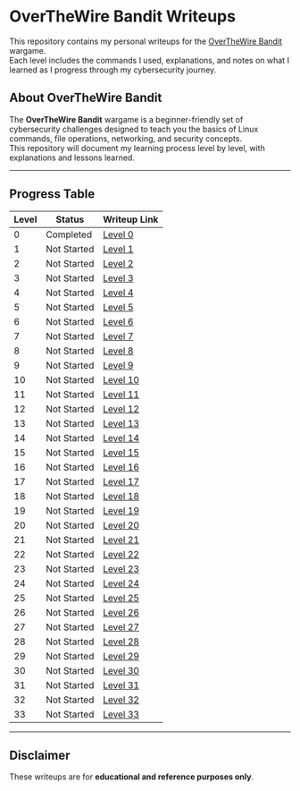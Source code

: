 # OverTheWire Bandit Writeups

This repository contains my personal writeups for the [OverTheWire Bandit](https://overthewire.org/wargames/bandit/) wargame.  
Each level includes the commands I used, explanations, and notes on what I learned as I progress through my cybersecurity journey.

## About OverTheWire Bandit
The **OverTheWire Bandit** wargame is a beginner-friendly set of cybersecurity challenges designed to teach you the basics of Linux commands, file operations, networking, and security concepts.  
This repository will document my learning process level by level, with explanations and lessons learned.

---

## Progress Table
| Level | Status         | Writeup Link                        |
|-------|----------------|-------------------------------------|
| 0     | Completed      | [Level 0](./Level-00/Level-00.md)    |
| 1     | Not Started     | [Level 1](./Level-01/Level-01.md)    |
| 2     | Not Started     | [Level 2](./Level-02/Level-02.md)    |
| 3     | Not Started     | [Level 3](./Level-03/Level-03.md)    |
| 4     | Not Started     | [Level 4](./Level-04/Level-04.md)    |
| 5     | Not Started     | [Level 5](./Level-05/Level-05.md)    |
| 6     | Not Started     | [Level 6](./Level-06/Level-06.md)    |
| 7     | Not Started     | [Level 7](./Level-07/Level-07.md)    |
| 8     | Not Started     | [Level 8](./Level-08/Level-08.md)    |
| 9     | Not Started     | [Level 9](./Level-09/Level-09.md)    |
| 10    | Not Started     | [Level 10](./Level-10/Level-10.md)   |
| 11    | Not Started     | [Level 11](./Level-11/Level-11.md)   |
| 12    | Not Started     | [Level 12](./Level-12/Level-12.md)   |
| 13    | Not Started     | [Level 13](./Level-13/Level-13.md)   |
| 14    | Not Started     | [Level 14](./Level-14/Level-14.md)   |
| 15    | Not Started     | [Level 15](./Level-15/Level-15.md)   |
| 16    | Not Started     | [Level 16](./Level-16/Level-16.md)   |
| 17    | Not Started     | [Level 17](./Level-17/Level-17.md)   |
| 18    | Not Started     | [Level 18](./Level-18/Level-18.md)   |
| 19    | Not Started     | [Level 19](./Level-19/Level-19.md)   |
| 20    | Not Started     | [Level 20](./Level-20/Level-20.md)   |
| 21    | Not Started     | [Level 21](./Level-21/Level-21.md)   |
| 22    | Not Started     | [Level 22](./Level-22/Level-22.md)   |
| 23    | Not Started     | [Level 23](./Level-23/Level-23.md)   |
| 24    | Not Started     | [Level 24](./Level-24/Level-24.md)   |
| 25    | Not Started     | [Level 25](./Level-25/Level-25.md)   |
| 26    | Not Started     | [Level 26](./Level-26/Level-26.md)   |
| 27    | Not Started     | [Level 27](./Level-27/Level-27.md)   |
| 28    | Not Started     | [Level 28](./Level-28/Level-28.md)   |
| 29    | Not Started     | [Level 29](./Level-29/Level-29.md)   |
| 30    | Not Started     | [Level 30](./Level-30/Level-30.md)   |
| 31    | Not Started     | [Level 31](./Level-31/Level-31.md)   |
| 32    | Not Started     | [Level 32](./Level-32/Level-32.md)   |
| 33    | Not Started     | [Level 33](./Level-33/Level-33.md)   |

---

## Disclaimer
These writeups are for **educational and reference purposes only**.  

